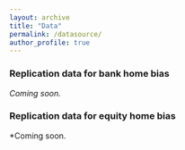 ```yaml
---
layout: archive
title: "Data"
permalink: /datasource/
author_profile: true
---
```


### Replication data for bank home bias
*Coming soon.*

### Replication data for equity home bias
*Coming soon.

<!-- {% include base_path %}

{% for post in site.datasource reversed %}
  {% include archive-single.html %}
{% endfor %} -->
